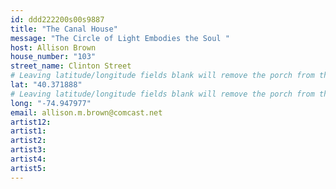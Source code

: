 ```yaml
---
id: ddd222200s00s9887
title: "The Canal House"
message: "The Circle of Light Embodies the Soul "
host: Allison Brown
house_number: "103"
street_name: Clinton Street
# Leaving latitude/longitude fields blank will remove the porch from the Porchfest map.
lat: "40.371888"
# Leaving latitude/longitude fields blank will remove the porch from the Porchfest map.
long: "-74.947977"
email: allison.m.brown@comcast.net
artist12:
artist1:
artist2:
artist3:
artist4:
artist5:
---
```

